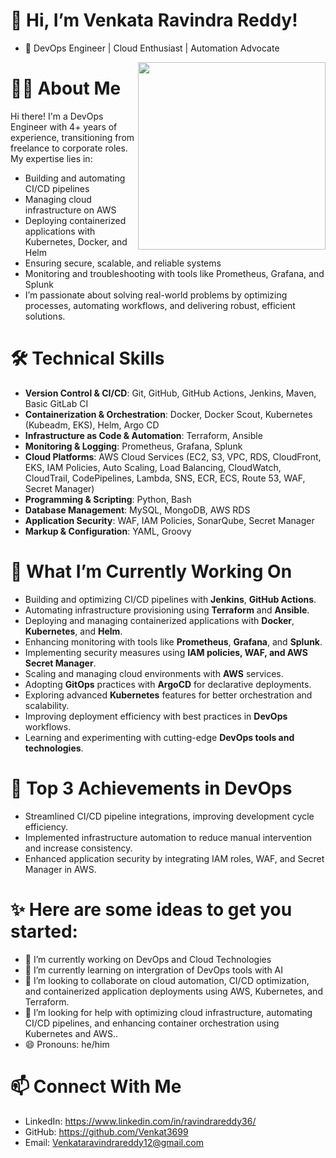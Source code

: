 
👋 Hi, I’m Venkata Ravindra Reddy!
===================================
- 🌟 DevOps Engineer | Cloud Enthusiast | Automation Advocate
<img align="right" height="300" width="300" src="https://github.com/user-attachments/assets/0e3f6043-7fa9-4375-b770-0f078ca4e900" />

👨‍💻 About Me
============
Hi there! I'm a DevOps Engineer with 4+ years of experience, transitioning from freelance to corporate roles. My expertise lies in:
- Building and automating CI/CD pipelines
- Managing cloud infrastructure on AWS
- Deploying containerized applications with Kubernetes, Docker, and Helm
- Ensuring secure, scalable, and reliable systems
- Monitoring and troubleshooting with tools like Prometheus, Grafana, and Splunk
- I’m passionate about solving real-world problems by optimizing processes, automating workflows, and delivering robust, efficient solutions.

🛠️ Technical Skills
=====================
- **Version Control & CI/CD**: Git, GitHub, GitHub Actions, Jenkins, Maven, Basic GitLab CI
- **Containerization & Orchestration**: Docker, Docker Scout, Kubernetes (Kubeadm, EKS), Helm, Argo CD
- **Infrastructure as Code & Automation**: Terraform, Ansible
- **Monitoring & Logging**: Prometheus, Grafana, Splunk
- **Cloud Platforms**: AWS Cloud Services (EC2, S3, VPC, RDS, CloudFront, EKS, IAM Policies, Auto Scaling, Load Balancing, CloudWatch, CloudTrail, CodePipelines, Lambda, SNS, ECR, ECS, Route 53, WAF, Secret Manager)
- **Programming & Scripting**: Python, Bash
- **Database Management**: MySQL, MongoDB, AWS RDS
- **Application Security**: WAF, IAM Policies, SonarQube, Secret Manager
- **Markup & Configuration**: YAML, Groovy

🔧 What I’m Currently Working On
=================================
- Building and optimizing CI/CD pipelines with **Jenkins**, **GitHub Actions**.
- Automating infrastructure provisioning using **Terraform** and **Ansible**.
- Deploying and managing containerized applications with **Docker**, **Kubernetes**, and **Helm**.
- Enhancing monitoring with tools like **Prometheus**, **Grafana**, and **Splunk**.
- Implementing security measures using **IAM policies, WAF, and AWS Secret Manager**.
- Scaling and managing cloud environments with **AWS** services.
- Adopting **GitOps** practices with **ArgoCD** for declarative deployments.
- Exploring advanced **Kubernetes** features for better orchestration and scalability.
- Improving deployment efficiency with best practices in **DevOps** workflows.
- Learning and experimenting with cutting-edge **DevOps tools and technologies**.

🌟 Top 3 Achievements in DevOps
================================
- Streamlined CI/CD pipeline integrations, improving development cycle efficiency.
- Implemented infrastructure automation to reduce manual intervention and increase consistency.
- Enhanced application security by integrating IAM roles, WAF, and Secret Manager in AWS.

✨ Here are some ideas to get you started:
======================================

- 🔭 I’m currently working on DevOps and Cloud Technologies
- 🌱 I’m currently learning on intergration of DevOps tools with AI
- 👯 I’m looking to collaborate on cloud automation, CI/CD optimization, and containerized application deployments using AWS, Kubernetes, and Terraform.
- 🤔 I’m looking for help with optimizing cloud infrastructure, automating CI/CD pipelines, and enhancing container orchestration using Kubernetes and AWS..
- 😄 Pronouns: he/him

📫 Connect With Me
===================
- LinkedIn: https://www.linkedin.com/in/ravindrareddy36/
- GitHub: https://github.com/Venkat3699
- Email: Venkataravindrareddy12@gmail.com
